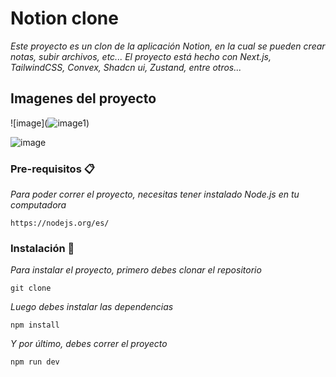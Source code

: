 # Notion clone

_Este proyecto es un clon de la aplicación Notion, en la cual se pueden crear notas, subir archivos, etc..._
_El proyecto está hecho con Next.js, TailwindCSS, Convex, Shadcn ui, Zustand, entre otros..._

## Imagenes del proyecto

![image](![image1](![image](https://github.com/ospinajohn/notion-clone/assets/93017179/5e248926-f39a-4fd0-889a-29ab28fe548e)
))

![image](https://github.com/ospinajohn/notion-clone/assets/93017179/dfc9340a-3945-4fa7-901d-12ee386673cb)

### Pre-requisitos 📋

_Para poder correr el proyecto, necesitas tener instalado Node.js en tu computadora_

```
https://nodejs.org/es/
```

### Instalación 🔧

_Para instalar el proyecto, primero debes clonar el repositorio_

```
git clone
```

_Luego debes instalar las dependencias_

```
npm install
```

_Y por último, debes correr el proyecto_

```
npm run dev
```

